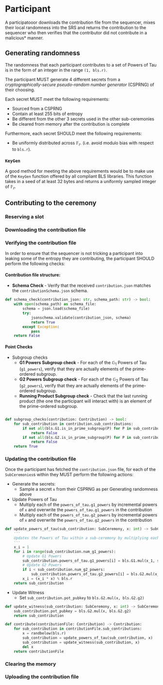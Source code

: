 # Participant

A participatooor downloads the contribution file from the sequencer, mixes their local randomness into the SRS and returns the contribution to the sequencer who then verifies that the contributor did not contribute in a malicious* manner.

## Generating randomness

The randomness that each participant contributes to a set of Powers of Tau is in the form of an integer in the range `(1, bls.r)`.

The participant MUST generate 4 different secrets from a _cryptographically-secure pseudo-random number generator_ (CSPRNG) of their choosing.

Each secret MUST meet the following requirements:
- Sourced from a CSPRNG
- Contain at least 255 bits of entropy
- Be different from the other 3 secrets used in the other sub-ceremonies
- Be cleared from memory after the contribution is complete

Furthermore, each secret SHOULD meet the following requirements:
- Be uniformly distributed across $\mathbb{F}_r$. (i.e. avoid modulo bias with respect to `bls.r`).

### `KeyGen`
A good method for meeting the above requirements would be to make use of the `KeyGen` function offered by all compliant BLS libraries. This function takes in a seed of at least 32 bytes and returns a uniformly sampled integer of $\mathbb{F}_r$.


## Contributing to the ceremony

### Reserving a slot

### Downloading the contribution file

### Verifying the contribution file

In order to ensure that the sequencer is not tricking a participant into leaking some of the entropy they are contributing, the participant SHOULD perform the following checks:


#### Contribution file structure:

- __Schema Check__ - Verify that the received `contribution.json` matches the `contributionSchema.json` schema.
```python
def schema_check(contribution_json: str, schema_path: str) -> bool:
    with open(schema_path) as schema_file:
        schema = json.load(schema_file)
        try:
            jsonschema.validate(contribution_json, schema)
            return True
        except Exception:
            pass
    return False
```

#### Point Checks

- Subgroup checks
    - __G1 Powers Subgroup check__ - For each of the $\mathbb{G}_1$ Powers of Tau (`g1_powers`), verify that they are actually elements of the prime-ordered subgroup.
    - __G2 Powers Subgroup check__ - For each of the $\mathbb{G}_2$ Powers of Tau (`g2_powers`), verify that they are actually elements of the prime-ordered subgroup.
    - __Running Product Subgroup check__ - Check that the last running product (the one the participant will interact with) is an element of the prime-ordered subgroup.

```python

def subgroup_checks(contribution: Contribution) -> bool:
    for sub_contribution in contribution.sub_contributions:
        if not all(bls.G1.is_in_prime_subgroup(P) for P in sub_contribution.powers_of_tau.g1_powers):
            return False
        if not all(bls.G2.is_in_prime_subgroup(P) for P in sub_contribution.powers_of_tau.g2_powers):
            return False
    return True
```

### Updating the contribution file

Once the participant has fetched the `contribution.json` file, for each of the `SubCeremonies`s within they MUST perform the following actions:

- Generate the secrets:
    - Sample a secret `x` from their CSPRNG as per Generating randomness above
- Update Powers of Tau
    - Multiply each of the `powers_of_tau.g1_powers` by incremental powers of `x` and overwrite the `powers_of_tau.g1_powers` in the contribution
    - Multiply each of the `powers_of_tau.g2_powers` by incremental powers of `x` and overwrite the `powers_of_tau.g2_powers` in the contribution

```python
def update_powers_of_tau(sub_contribution: SubCeremony, x: int) -> SubCeremony:
    '''
    Updates the Powers of Tau within a sub-ceremony by multiplying each with a successive power of the secret x.
    '''
    x_i = 1
    for i in range(sub_contribution.num_g1_powers):
        # Update G1 Powers
        sub_contribution.powers_of_tau.g1_powers[i] = bls.G1.mul(x_1, sub_contribution.powers_of_tau.g1_powers[i])
        # Update G2 Powers
        if i < sub_contribution.num_g2_powers:
            sub_contribution.powers_of_tau.g2_powers[i] = bls.G2.mul(x_1, sub_contribution.powers_of_tau.g2_powers[i])
        x_i = (x_i * x) % bls.r
    return sub_contribution
```

- Update Witness
    - Set `sub_contribution.pot_pubkey` to `bls.G2.mul(x, bls.G2.g2)`

```python
def update_witness(sub_contribution: SubCeremony, x: int) -> SubCeremony:
    sub_contribution.pot_pubkey = bls.G2.mul(x, bls.G2.g2)
    return sub_contribution
```


```python
def contribute(contributionFile: Contribution) -> Contribution:
    for sub_contribution in contributionFile.sub_contributions:
        x = randbelow(bls.r)
        sub_contribution = update_powers_of_tau(sub_contribution, x)
        sub_contribution = update_witness(sub_contribution, x)
        del x
    return contributionFile
```

### Clearing the memory

### Uploading the contribution file
